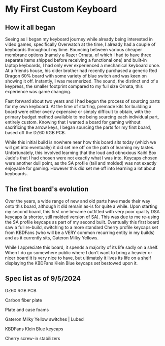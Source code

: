 # My First Custom Keyboard
## How it all began
Seeing as I began my keyboard journey while already being interested in video games, specifically Overwatch at the time, I already had a couple of keyboards throughout my time. Bouncing between various cheaper membrane options (namely a Razer Ornata, of which I had to have three separate items shipped before receiving a functional one) and built-in laptop keyboards, I had only ever experienced a mechanical keyboard once. At a friends house, his older brother had recently purchased a generic Red Dragon 60% board with some variety of blue switch and was keen on showing it off. Instantly, I was mesmerized. The sound, the distinct end of a keypress, the smaller footprint compared to my full size Ornata, this experience was game changing.

Fast forward about two years and I had begun the process of sourcing parts for my own keyboard. At the time of starting, premade kits for building a board were either overly expensive or simply difficult to obtain, with the primary budget method available to me being sourcing each individual part, entirely custom. Knowing that I wanted a board for gaming without sacrificing the arrow keys, I began sourcing the parts for my first board, based off the DZ60 RGB PCB.

While this initial build is nowhere near how this board sits today (which we will get into eventually) it did set me off on the path of learning my tastes. Unfortunately, this involved learning that the loud and obnoxious Kaihl Box Jade's that I had chosen were not exactly what I was into. Keycaps chosen were another dull point, as the SA profile (tall and molded) was not exactly enjoyable for gaming. However this did set me off into learning a lot about keyboards.

## The first board's evolution
Over the years, a wide range of new and old parts have made their way onto this board, although it did remain as-is for quite a while. Upon starting my second board, this first one became outfitted with very poor quality DSA keycaps (a shorter, still molded version of SA). This was due to me re-using the SA profile keycaps as part of my second built. Eventually this first board saw a full re-build, switching to a more standard Cherry profile keycaps set from KBDFans (who will be a VERY common recurring entity in my builds) and as it currently sits, Gateron Milky Yellows.

While I appreciate this board, it spends a majority of its life sadly on a shelf. When I do go somewhere public where I don't want to bring a heavier or nicer board it is very nice to have, but ultimately it lives its life on a shelf displaying the KBDFans Klein Blue keycaps set bestowed upon it.

## Spec list as of 9/5/2024
DZ60 RGB PCB

Carbon fiber plate

Plate and case foams

Gateron Milky Yellow switches | Lubed

KBDFans Klein Blue keycaps

Cherry screw-in stabilizers
